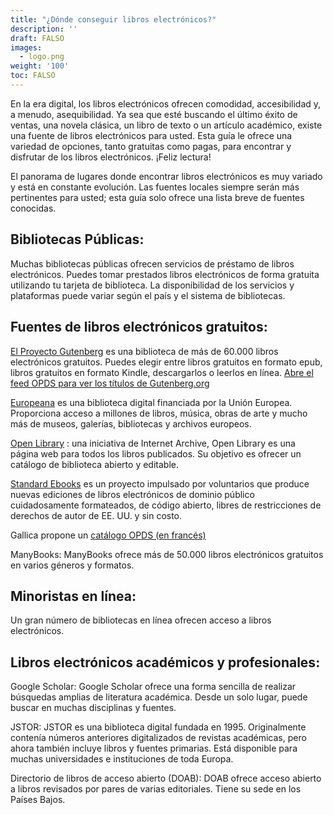 ```yaml
---
title: "¿Dónde conseguir libros electrónicos?"
description: ''
draft: FALSO
images:
  - logo.png
weight: '100'
toc: FALSO
---
```


En la era digital, los libros electrónicos ofrecen comodidad, accesibilidad y, a menudo, asequibilidad. Ya sea que esté buscando el último éxito de ventas, una novela clásica, un libro de texto o un artículo académico, existe una fuente de libros electrónicos para usted. Esta guía le ofrece una variedad de opciones, tanto gratuitas como pagas, para encontrar y disfrutar de los libros electrónicos. ¡Feliz lectura!

El panorama de lugares donde encontrar libros electrónicos es muy variado y está en constante evolución. Las fuentes locales siempre serán más pertinentes para usted; esta guía solo ofrece una lista breve de fuentes conocidas.

## Bibliotecas Públicas:

Muchas bibliotecas públicas ofrecen servicios de préstamo de libros electrónicos. Puedes tomar prestados libros electrónicos de forma gratuita utilizando tu tarjeta de biblioteca. La disponibilidad de los servicios y plataformas puede variar según el país y el sistema de bibliotecas.

## Fuentes de libros electrónicos gratuitos:

[El Proyecto Gutenberg](https://www.gutenberg.org/) es una biblioteca de más de 60.000 libros electrónicos gratuitos. Puedes elegir entre libros gratuitos en formato epub, libros gratuitos en formato Kindle, descargarlos o leerlos en línea. <a href="opds://www.gutenberg.org/ebooks/search.opds/" target="_blank">Abre el feed OPDS para ver los títulos de Gutenberg.org</a>

[Europeana](https://www.europeana.eu/) es una biblioteca digital financiada por la Unión Europea. Proporciona acceso a millones de libros, música, obras de arte y mucho más de museos, galerías, bibliotecas y archivos europeos.

[Open Library](https://openlibrary.org/) : una iniciativa de Internet Archive, Open Library es una página web para todos los libros publicados. Su objetivo es ofrecer un catálogo de biblioteca abierto y editable.

[Standard Ebooks](https://standardebooks.org/) es un proyecto impulsado por voluntarios que produce nuevas ediciones de libros electrónicos de dominio público cuidadosamente formateados, de código abierto, libres de restricciones de derechos de autor de EE. UU. y sin costo.

<p>Gallica propone un <a href="http://gallica.bnf.fr/opds" target="_blank">catálogo OPDS (en francés)</a> </p>

ManyBooks: ManyBooks ofrece más de 50.000 libros electrónicos gratuitos en varios géneros y formatos.

## Minoristas en línea:

Un gran número de bibliotecas en línea ofrecen acceso a libros electrónicos.

## Libros electrónicos académicos y profesionales:

Google Scholar: Google Scholar ofrece una forma sencilla de realizar búsquedas amplias de literatura académica. Desde un solo lugar, puede buscar en muchas disciplinas y fuentes.

JSTOR: JSTOR es una biblioteca digital fundada en 1995. Originalmente contenía números anteriores digitalizados de revistas académicas, pero ahora también incluye libros y fuentes primarias. Está disponible para muchas universidades e instituciones de toda Europa.

Directorio de libros de acceso abierto (DOAB): DOAB ofrece acceso abierto a libros revisados por pares de varias editoriales. Tiene su sede en los Países Bajos.
